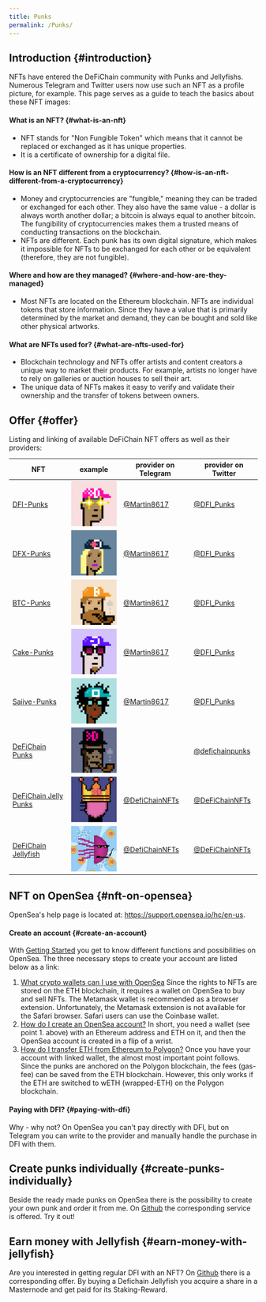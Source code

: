 ```yaml
---
title: Punks
permalink: /Punks/
---
```


## Introduction {#introduction}

NFTs have entered the DeFiChain community with Punks and Jellyfishs. Numerous Telegram and Twitter users now use such an NFT as a profile picture, for example. This page serves as a guide to teach the basics about these NFT images:

#### What is an NFT? {#what-is-an-nft}

- NFT stands for "Non Fungible Token" which means that it cannot be replaced or exchanged as it has unique properties.
- It is a certificate of ownership for a digital file.

#### How is an NFT different from a cryptocurrency? {#how-is-an-nft-different-from-a-cryptocurrency}

- Money and cryptocurrencies are "fungible," meaning they can be traded or exchanged for each other. They also have the same value - a dollar is always worth another dollar; a bitcoin is always equal to another bitcoin. The fungibility of cryptocurrencies makes them a trusted means of conducting transactions on the blockchain.
- NFTs are different. Each punk has its own digital signature, which makes it impossible for NFTs to be exchanged for each other or be equivalent (therefore, they are not fungible).

#### Where and how are they managed? {#where-and-how-are-they-managed}

- Most NFTs are located on the Ethereum blockchain. NFTs are individual tokens that store information. Since they have a value that is primarily determined by the market and demand, they can be bought and sold like other physical artworks.

#### What are NFTs used for? {#what-are-nfts-used-for}

- Blockchain technology and NFTs offer artists and content creators a unique way to market their products. For example, artists no longer have to rely on galleries or auction houses to sell their art.
- The unique data of NFTs makes it easy to verify and validate their ownership and the transfer of tokens between owners.

## Offer {#offer}

Listing and linking of available DeFiChain NFT offers as well as their providers:

| **NFT**                                                                      | **example**                         | **provider on Telegram**                     | **provider on Twitter**                                   |
|------------------------------------------------------------------------------|-------------------------------------|----------------------------------------------|-----------------------------------------------------------|
| [DFI-Punks](https://opensea.io/collection/dfi-punks)                         | ![](./../media/Punk6@20x.png)       | [@Martin8617](https://t.me/Martin8617)       | [@DFI_Punks](https://twitter.com/DFI_Punks)               |
| [DFX-Punks](https://opensea.io/collection/dfx-punks)                         | ![](./../media/Punk64@20x.png)      | [@Martin8617](https://t.me/Martin8617)       | [@DFI_Punks](https://twitter.com/DFI_Punks)               |
| [BTC-Punks](https://opensea.io/collection/btc-punks-1)                       | ![](./../media/Punk103@20x.png)     | [@Martin8617](https://t.me/Martin8617)       | [@DFI_Punks](https://twitter.com/DFI_Punks)               |
| [Cake-Punks](https://opensea.io/collection/cake-punks)                       | ![](./../media/Punk106@20x.png)     | [@Martin8617](https://t.me/Martin8617)       | [@DFI_Punks](https://twitter.com/DFI_Punks)               |
| [Saiive-Punks](https://opensea.io/collection/saiive-punks)                   | ![](./../media/Punk95@20x.png)      | [@Martin8617](https://t.me/Martin8617)       | [@DFI_Punks](https://twitter.com/DFI_Punks)               |
| [DeFiChain Punks](https://opensea.io/collection/defichain-punks-original)    | ![](./../media/DeFiChain_Punks.gif) |                                              | [@defichainpunks](https://www.twitter.com/defichainpunks) |
| [DeFiChain Jelly Punks](https://opensea.io/collection/defichain-jelly-punks) | ![](./../media/Unnamed2.png)        | [@DefiChainNFTs](https://t.me/DeFiChainNFTs) | [@DeFiChainNFTs](https://www.twitter.com/DeFiChainNFTs)   |
| [DeFiChain Jellyfish](https://opensea.io/collection/defijelly)               | ![](./../media/Unnamed3.png)        | [@DefiChainNFTs](https://t.me/DeFiChainNFTs) | [@DeFiChainNFTs](https://www.twitter.com/DeFiChainNFTs)   |

## NFT on OpenSea {#nft-on-opensea}

OpenSea's help page is located at: <https://support.opensea.io/hc/en-us>.

#### Create an account {#create-an-account}

With [Getting Started](https://support.opensea.io/hc/en-us/sections/360011539774-Getting-Started) you get to know different functions and possibilities on OpenSea. The three necessary steps to create your account are listed below as a link:

1.  [What crypto wallets can I use with OpenSea](https://support.opensea.io/hc/en-us/articles/1500007978402-What-crypto-wallets-can-I-use-with-OpenSea-) Since the rights to NFTs are stored on the ETH blockchain, it requires a wallet on OpenSea to buy and sell NFTs. The Metamask wallet is recommended as a browser extension. Unfortunately, the Metamask extension is not available for the Safari browser. Safari users can use the Coinbase wallet.
2.  [How do I create an OpenSea account?](https://support.opensea.io/hc/en-us/articles/360061676254-How-do-I-create-an-OpenSea-account-) In short, you need a wallet (see point 1. above) with an Ethereum address and ETH on it, and then the OpenSea account is created in a flip of a wrist.
3.  [How do I transfer ETH from Ethereum to Polygon?](https://support.opensea.io/hc/en-us/articles/1500012881642) Once you have your account with linked wallet, the almost most important point follows. Since the punks are anchored on the Polygon blockchain, the fees (gas-fee) can be saved from the ETH blockchain. However, this only works if the ETH are switched to wETH (wrapped-ETH) on the Polygon blockchain.

#### Paying with DFI? {#paying-with-dfi}

Why - why not? On OpenSea you can't pay directly with DFI, but on Telegram you can write to the provider and manually handle the purchase in DFI with them.

## Create punks individually {#create-punks-individually}

Beside the ready made punks on OpenSea there is the possibility to create your own punk and order it from me. On [Github](https://github.com/Martin8617/DFI-Punks) the corresponding service is offered. Try it out!

## Earn money with Jellyfish {#earn-money-with-jellyfish}

Are you interested in getting regular DFI with an NFT? On [Github](https://github.com/Maurice3005/DeFiChainNFTs) there is a corresponding offer. By buying a Defichain Jellyfish you acquire a share in a Masternode and get paid for its Staking-Reward.
